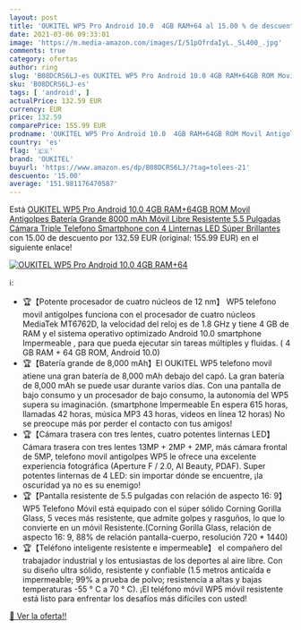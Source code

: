 ```yaml
---
layout: post
title: 'OUKITEL WP5 Pro Android 10.0  4GB RAM+64 al 15.00 % de descuento'
date: 2021-03-06 09:33:01
image: 'https://m.media-amazon.com/images/I/51pOfrdaIyL._SL400_.jpg'
comments: true
category: ofertas
author: ring
slug: 'B08DCRS6LJ-es OUKITEL WP5 Pro Android 10.0 4GB RAM+64GB ROM Movil...'
sku: 'B08DCRS6LJ-es'
tags: [ 'android', ]
actualPrice: 132.59 EUR
currency: EUR
price: 132.59
comparePrice: 155.99 EUR
prodname: 'OUKITEL WP5 Pro Android 10.0  4GB RAM+64GB ROM Movil Antigolpes  Batería Grande 8000 mAh Móvil Libre Resistente  5.5 Pulgadas  Cámara Triple Telefono  Smartphone con 4 Linternas LED Súper Brillantes'
country: 'es'
flag: '🇪🇸'
brand: 'OUKITEL'
buyurl: 'https://www.amazon.es/dp/B08DCRS6LJ/?tag=tolees-21'
descuento: '15.00'
average: '151.981176470587'
---
```


Está [OUKITEL WP5 Pro Android 10.0  4GB RAM+64GB ROM Movil Antigolpes  Batería Grande 8000 mAh Móvil Libre Resistente  5.5 Pulgadas  Cámara Triple Telefono  Smartphone con 4 Linternas LED Súper Brillantes](https://www.amazon.es/dp/B08DCRS6LJ/?tag=tolees-21) con 15.00 de descuento por 132.59 EUR (original: 155.99 EUR) en el siguiente enlace!

[![OUKITEL WP5 Pro Android 10.0  4GB RAM+64](https://m.media-amazon.com/images/I/51pOfrdaIyL._SL400_.jpg)](https://www.amazon.es/dp/B08DCRS6LJ/?tag=tolees-21)

ℹ️:

- 🏆【Potente procesador de cuatro núcleos de 12 nm】 WP5 telefono movil antigolpes funciona con el procesador de cuatro núcleos MediaTek MT6762D, la velocidad del reloj es de 1.8 GHz y tiene 4 GB de RAM y el sistema operativo optimizado Android 10.0 smartphone Impermeable , para que pueda ejecutar sin tareas múltiples y fluidas. ( 4 GB RAM + 64 GB ROM, Android 10.0)
- 🏆【Batería grande de 8,000 mAh】El OUKITEL WP5 telefono movil atiene una gran batería de 8,000 mAh debajo del capó. La gran batería de 8,000 mAh se puede usar durante varios días. Con una pantalla de bajo consumo y un procesador de bajo consumo, la autonomía del WP5 supera su imaginación. (smartphone Impermeable En espera 615 horas, llamadas 42 horas, música MP3 43 horas, videos en línea 12 horas) No se preocupe más por perder el contacto con tus amigos!
- 🏆【Cámara trasera con tres lentes, cuatro potentes linternas LED】 Cámara trasera con tres lentes 13MP + 2MP + 2MP, más cámara frontal de 5MP, telefono movil antigolpes WP5 le ofrece una excelente experiencia fotográfica (Aperture F / 2.0, AI Beauty, PDAF). Super potentes linternas de 4 LED: sin importar dónde se encuentre, ¡la oscuridad ya no es su enemigo!
- 🏆【Pantalla resistente de 5.5 pulgadas con relación de aspecto 16: 9】 WP5 Telefono Móvil está equipado con el súper sólido Corning Gorilla Glass, 5 veces más resistente, que admite golpes y rasguños, lo que lo convierte en un móvil Resistente.(Corning Gorilla Glass, relación de aspecto 16: 9, 88% de relación pantalla-cuerpo, resolución 720 * 1440)
- 🏆【Teléfono inteligente resistente e impermeable】 el compañero del trabajador industrial y los entusiastas de los deportes al aire libre. Con su diseño ultra sólido, resistente y confiable (1.5 metros anticaída e impermeable; 99% a prueba de polvo; resistencia a altas y bajas temperaturas -55 ° C a 70 ° C). ¡El teléfono móvil WP5 móvil resistente está listo para enfrentar los desafíos más difíciles con usted!

[🛒 Ver la oferta!!](https://www.amazon.es/dp/B08DCRS6LJ/?tag=tolees-21)

